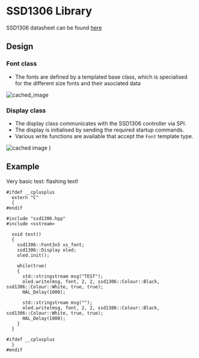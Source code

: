 
# SSD1306 Library

SSD1306 datasheet can be found [here](https://cdn-shop.adafruit.com/datasheets/SSD1306.pdf)

## Design

### Font class

- The fonts are defined by a templated base class, which is specialised for the different size fonts and their asociated data

![cached_image](http://www.plantuml.com/plantuml/svg/dPDFJy8m5C3l-nJlP202MGTROIuB5qcyw45FncGPjB8c-sDeYTMvx-xeD62TBP4BsNkll_VRwzkIYtGdzaNkECucJpa7pWcQka4OhgfIHAkxsuVa_kRnEkI2X25dxpGHCTJEPLrGaLMaWNLLvR2b8dbXakQ3hWGOaIFOir9ClVRfOir4ahEI3k5uKgNdRVQL4P4DUbCPPTjC38OdgQw1-clZu_gPqRmDrroaWcsEHuj4SOqL7VwgfqQzRhhRfM_HL_a83dE8WQGYTPhUSKsbhqRJmNIJscz-vRuLJdDwRnGSci-mt_M66YQJ2JH_EFWI_zS1sno2kNkM0vR8DKbWWmHoRHOB_pmBX2GAJ1e8cJm2cmV2w4oHG7fcaS0Wubb5l1dk4VcX0D576zUNDOJZ1mxZMEtOKnb5QrQIEBOIV8arWjeG6q5R51snyEq8_PPr1iB83j5lI8UeiPv03hybBSc-o3y1)

### Display class

- The display class communicates with the SSD1306 controller via SPI. 
- The display is initialised by sending the required startup commands.
- Various write functions are available that accept the `Font` template type.

![cached image](http://www.plantuml.com/plantuml/svg/fLB1Rjf04BtxA-OKcOHIt5OHGXIb3QH1gXeKqbRgPRLuntZKzThQNISu5l_UnN4Id61oA0SpdlVclJVUFJEMQvidqWibDmQC4S77_kbmU9xADDSm6g7Aa_4OIW_SxwIC2ANOm5V9mx_m6VhhVh-9_8x9uWCIU1llfUw4J2PvuVHEoWHjdBgHPPfA84NMx-nqRrCI496KVfqbhFuwBmVpJ72Bp8GQKVclOA7v7SjeZTBFITa1ix3kmcDPTA5LFOovXZjD5drZnN1eh2QrSa_a2HmbPjM5YrJPqSNLZnkscFsPZk4eSeqk73HQhfxAo9KEXumBuQIxkmljJy8UGkmBP4nRdkQA3SiMbstfRn-k-P-grKe6BGjpRLAzzn0wdlUkUUuQtOZVSUs6JfqkJHAkn9DKc0YsB2osq0Mt_95x3DitjioZ25rcG_V8x6wFkLObL5_dxLnmwZZ9TW6DogwXx6yE4OhNX465axf5RL6qusI9Ixf_IIcDvPR2XjaT2Hj36NmOl46CaLQnXVBqqmwnkZzSQrwCQlyk-BNeyUDCv_rW34dzORnU3mH6f530pyMKNNxvpYRNir_JQ-ZrdeKNyncxv4f8l2aod63a14n6B4kron2xCcZvUARczDjnKatustnsnMgVOySHOQtXKWHiSiugmjorzcZMV5BFz3cf0-hLdTmrk9ukfZTlUTHJf1f3bTF6EqCbyaJ-0m00)
)

## Example

Very basic test: flashing text!

```
#ifdef __cplusplus
  extern "C"
  {
#endif

#include "ssd1306.hpp"
#include <sstream>

  void test()
  {
    ssd1306::Font3x5 xs_font;
    ssd1306::Display oled;
    oled.init();

    while(true)
    {
      std::stringstream msg("TEST");
      oled.write(msg, font, 2, 2, ssd1306::Colour::Black, ssd1306::Colour::White, true, true);
      HAL_Delay(1000);

      std::stringstream msg("");
      oled.write(msg, font, 2, 2, ssd1306::Colour::Black, ssd1306::Colour::White, true, true);
      HAL_Delay(1000);
    }
  }

#ifdef __cplusplus
  }
#endif


```
